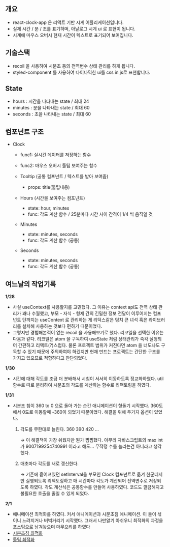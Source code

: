 ## **개요**

- react-clock-app 은 리액트 기반 시계 어플리케이션입니다.
- 실제 시간 / 분 / 초를 표기하며, 아날로그 시계 ui 로 표현이 됩니다.
- 시계에 마우스 오버시 현재 시간이 텍스트로 표기되어 보여집니다. 


## **기술스택**

- recoil 을 사용하여 시분초 등의 전역변수 상태 관리를 하게 됩니다.
- styled-component 를 사용하여 다이나믹한 ui를 css in js로 표현합니다.

## **State**

- hours : 시간을 나타내는 state / 최대 24
- minutes : 분을 나타내는 state / 최대 60
- seconds : 초을 나타내는 state / 최대 60

## **컴포넌트 구조**

  - Clock
    - func1: 실시간 데이터를 저장하는 함수
    - func2: 마우스 오버시 툴팁 보여주는 함수
    
    - Tooltip (공통 컴포넌트 / 텍스트를 받아 보여줌)
      - props: title(툴팁내용)
      
    - Hours (시간을 보여주는 컴포넌트)
      - state: hour, minutes
      - func: 각도 계산 함수 / 25분마다 시간 사이 간격이 1/4 씩 움직일 것
      
    - Minutes
      - state: minutes, seconds 
      - func: 각도 계산 함수 (공통)
      
    - Seconds
      - state: minutes, seconds 
      - func: 각도 계산 함수 (공통)
     
## 여느날의 작업기록

**1/28**
- 사실 useContext를 사용할지를 고민했다. 그 이유는 context api도 전역 상태 관리가 꽤나 수월했고, 부모 - 자식 - 형제 간의 긴밀한 정보 전달이 이루어지는 컴포넌트 단까지는 useContext 로 관리하는 게 리덕스같은 덩치 큰 녀석 혹은 라이브러리를 설치해 사용하는 것보다 편하기 때문이었다. 
- 그렇지만 경험해본적이 없는 recoil 을 사용해보기로 했다. 리코일을 선택한 이유는 다음과 같다. 리코일은 atom 을 구독하여 useState 처럼 상태관리가 즉각 실행되어 간편하고 리액트(?)스럽다. 물론 프로젝트 범위가 커진다면 atom 을 너도나도 구독할 수 있기 때문에 주의하여야 하겠지만 현재 만드는 프로젝트는 간단한 구조를 가지고 있으므로 적합하다고 판단되었다.

**1/30**
- 시간에 대해 각도를 조금 더 분배해서 시침이 서서히 이동하도록 정교화하였다. util 함수로 따로 분리하여 시분초의 각도를 계산하는 함수로 리팩토링을 하였다.

**1/31**
- 시분초 침이 360 to 0 으로 돌아 가는 순간 애니메이션이 헛돌기 시작했다. 360도에서 0도로 이동할때 -360이 되었기 때문이었다. 해결을 위해 두가지 옵션이 있었다.
  1. 각도를 무한대로 늘린다. 360 390 420 ...
 
     → 이 해결책이 가장 쉬웠지만 뭔가 찜찜했다. 아무리 자바스크립트의 max int 가 9007199254740991 이라고 해도... 무작정 수를 늘리는건 아니라고 생각했다.
     
  2. 매초마다 각도를 새로 갱신한다.
 
     → 기존에 흩어져있던 setInterval을 부모인 Clock 컴포넌트로 옮겨 한군데서만 실행되도록 리팩토링하고 매 시간마다 각도가 계산되어 전역변수로 저장되도록 하였다. 각도 계산식은 공통함수를 만들어 사용하였다. 코드도 깔끔해지고 불필요한 호출을 줄일 수 있게 되었다.

**2/1**
- 애니메이션 최적화를 하였다. 커서 애니메이션과 시분초침 애니메이션. 이 둘이 섞이니 느려지거나 버벅거리기 시작했다. 그래서 나만알기 아쉬우니 최적화의 과정을 포스팅으로 남겨놓으며 마무으리를 하였다
- [시분초침 최적화](https://devbirdfeet.tistory.com/354)
- [툴팁 최적화](https://devbirdfeet.tistory.com/355)
